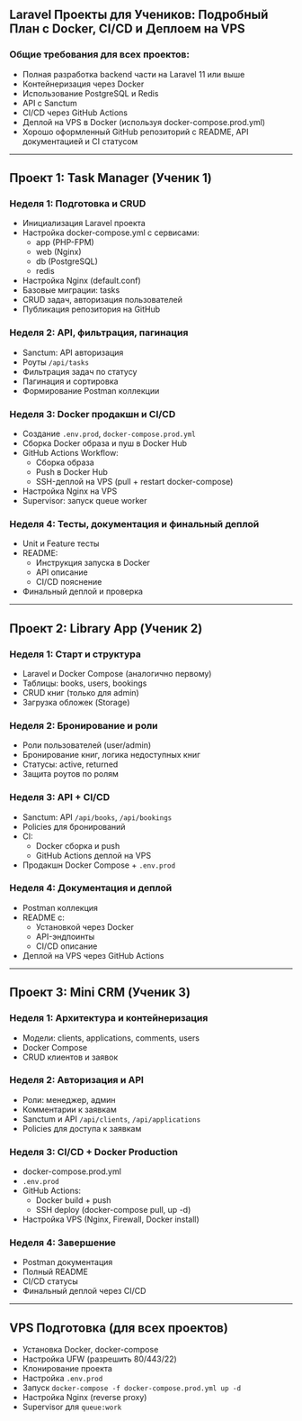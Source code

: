 ## Laravel Проекты для Учеников: Подробный План с Docker, CI/CD и Деплоем на VPS

### Общие требования для всех проектов:

- Полная разработка backend части на Laravel 11 или выше
- Контейнеризация через Docker
- Использование PostgreSQL и Redis
- API с Sanctum
- CI/CD через GitHub Actions
- Деплой на VPS в Docker (используя docker-compose.prod.yml)
- Хорошо оформленный GitHub репозиторий с README, API документацией и CI статусом

---

## Проект 1: Task Manager (Ученик 1)

### Неделя 1: Подготовка и CRUD

- Инициализация Laravel проекта
- Настройка docker-compose.yml с сервисами:
  - app (PHP-FPM)
  - web (Nginx)
  - db (PostgreSQL)
  - redis
- Настройка Nginx (default.conf)
- Базовые миграции: tasks
- CRUD задач, авторизация пользователей
- Публикация репозитория на GitHub

### Неделя 2: API, фильтрация, пагинация

- Sanctum: API авторизация
- Роуты `/api/tasks`
- Фильтрация задач по статусу
- Пагинация и сортировка
- Формирование Postman коллекции

### Неделя 3: Docker продакшн и CI/CD

- Создание `.env.prod`, `docker-compose.prod.yml`
- Сборка Docker образа и пуш в Docker Hub
- GitHub Actions Workflow:
  - Сборка образа
  - Push в Docker Hub
  - SSH-деплой на VPS (pull + restart docker-compose)
- Настройка Nginx на VPS
- Supervisor: запуск queue worker

### Неделя 4: Тесты, документация и финальный деплой

- Unit и Feature тесты
- README:
  - Инструкция запуска в Docker
  - API описание
  - CI/CD пояснение
- Финальный деплой и проверка

---

## Проект 2: Library App (Ученик 2)

### Неделя 1: Старт и структура

- Laravel и Docker Compose (аналогично первому)
- Таблицы: books, users, bookings
- CRUD книг (только для admin)
- Загрузка обложек (Storage)

### Неделя 2: Бронирование и роли

- Роли пользователей (user/admin)
- Бронирование книг, логика недоступных книг
- Статусы: active, returned
- Защита роутов по ролям

### Неделя 3: API + CI/CD

- Sanctum: API `/api/books`, `/api/bookings`
- Policies для бронирований
- CI:
  - Docker сборка и push
  - GitHub Actions деплой на VPS
- Продакшн Docker Compose + `.env.prod`

### Неделя 4: Документация и деплой

- Postman коллекция
- README с:
  - Установкой через Docker
  - API-эндпоинты
  - CI/CD описание
- Деплой на VPS через GitHub Actions

---

## Проект 3: Mini CRM (Ученик 3)

### Неделя 1: Архитектура и контейнеризация

- Модели: clients, applications, comments, users
- Docker Compose
- CRUD клиентов и заявок

### Неделя 2: Авторизация и API

- Роли: менеджер, админ
- Комментарии к заявкам
- Sanctum и API `/api/clients`, `/api/applications`
- Policies для доступа к заявкам

### Неделя 3: CI/CD + Docker Production

- docker-compose.prod.yml
- `.env.prod`
- GitHub Actions:
  - Docker build + push
  - SSH deploy (docker-compose pull, up -d)
- Настройка VPS (Nginx, Firewall, Docker install)

### Неделя 4: Завершение

- Postman документация
- Полный README
- CI/CD статусы
- Финальный деплой через CI/CD

---

## VPS Подготовка (для всех проектов)

- Установка Docker, docker-compose
- Настройка UFW (разрешить 80/443/22)
- Клонирование проекта
- Настройка `.env.prod`
- Запуск `docker-compose -f docker-compose.prod.yml up -d`
- Настройка Nginx (reverse proxy)
- Supervisor для `queue:work`